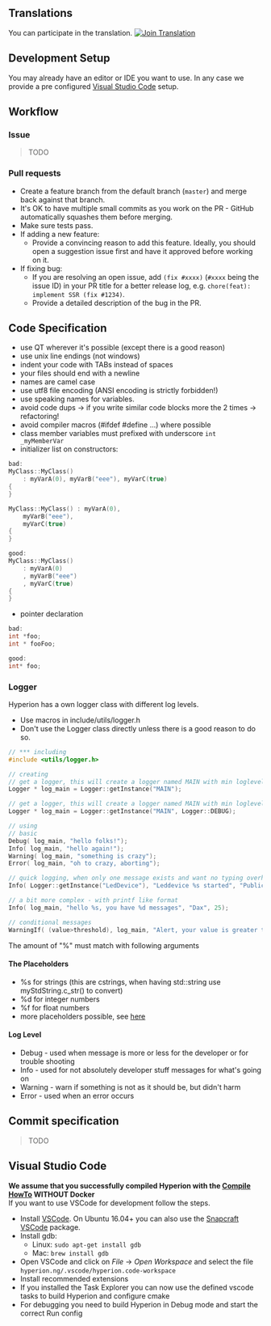 ## Translations
You can participate in the translation.
[![Join Translation](https://img.shields.io/badge/POEditor-translate-green.svg)](https://poeditor.com/join/project/Y4F6vHRFjA)

## Development Setup
You may already have an editor or IDE you want to use. In any case we provide a pre configured [Visual Studio Code](#visual-studio-code) setup.

## Workflow

### Issue

> TODO

### Pull requests

- Create a feature branch from the default branch (`master`) and merge back against that branch.
- It's OK to have multiple small commits as you work on the PR - GitHub automatically squashes them before merging.
- Make sure tests pass.
- If adding a new feature:
  - Provide a convincing reason to add this feature. Ideally, you should open a suggestion issue first and have it approved before working on it.
- If fixing bug:
  - If you are resolving an open issue, add `(fix #xxxx)` (`#xxxx` being the issue ID) in your PR title for a better release log, e.g. `chore(feat): implement SSR (fix #1234)`.
  - Provide a detailed description of the bug in the PR.

## Code Specification

- use QT wherever it's possible (except there is a good reason)
- use unix line endings (not windows)
- indent your code with TABs instead of spaces
- your files should end with a newline
- names are camel case
- use utf8 file encoding (ANSI encoding is strictly forbidden!)
- use speaking names for variables.
- avoid code dups -> if you write similar code blocks more the 2 times -> refactoring!
- avoid compiler macros (#ifdef #define ...) where possible
- class member variables must prefixed with underscore `int _myMemberVar`
- initializer list on constructors:

```c++
bad:
MyClass::MyClass()
	: myVarA(0), myVarB("eee"), myVarC(true)
{
}

MyClass::MyClass() : myVarA(0),
	myVarB("eee"),
	myVarC(true)
{
}

good:
MyClass::MyClass()
	: myVarA(0)
	, myVarB("eee")
	, myVarC(true)
{
}
```

- pointer declaration

```c++
bad:
int *foo;
int * fooFoo;

good:
int* foo;
```

### Logger
Hyperion has a own logger class with different log levels.
 - Use macros in include/utils/logger.h
 - Don't use the Logger class directly unless there is a good reason to do so.
``` c++
// *** including
#include <utils/logger.h>

// creating
// get a logger, this will create a logger named MAIN with min loglevel INFO, DEBUG messages won't displayed
Logger * log_main = Logger::getInstance("MAIN");

// get a logger, this will create a logger named MAIN with min loglevel DEBUG,  all messages displayed
Logger * log_main = Logger::getInstance("MAIN", Logger::DEBUG);

// using
// basic
Debug( log_main, "hello folks!");
Info( log_main, "hello again!");
Warning( log_main, "something is crazy");
Error( log_main, "oh to crazy, aborting");

// quick logging, when only one message exists and want no typing overhead - or usage in static functions
Info( Logger::getInstance("LedDevice"), "Leddevice %s started", "PublicStreetLighting");

// a bit more complex - with printf like format
Info( log_main, "hello %s, you have %d messages", "Dax", 25);

// conditional messages
WarningIf( (value>threshold), log_main, "Alert, your value is greater then %d", threshold );
```
The amount of "%" must match with following arguments

#### The Placeholders
 - %s for strings (this are cstrings, when having std::string use myStdString.c_str() to convert)
 - %d for integer numbers
 - %f for float numbers
 - more placeholders possible, see [here](http://www.cplusplus.com/reference/cstdio/printf/)

#### Log Level
  * Debug - used when message is more or less for the developer or for trouble shooting
  * Info - used for not absolutely developer stuff messages for what's going on
  * Warning - warn if something is not as it should be, but didn't harm
  * Error - used when an error occurs


## Commit specification

> TODO

## Visual Studio Code
**We assume that you successfully compiled Hyperion with the [Compile HowTo](CompileHowto.md) WITHOUT Docker** \
If you want to use VSCode for development follow the steps.

- Install [VSCode](https://code.visualstudio.com/). On Ubuntu 16.04+ you can also use the [Snapcraft VSCode](https://snapcraft.io/code) package.
- Install gdb:
  - Linux: `sudo apt-get install gdb`
  - Mac: `brew install gdb`
- Open VSCode and click on _File_ -> _Open Workspace_ and select the file `hyperion.ng/.vscode/hyperion.code-workspace`
- Install recommended extensions
- If you installed the Task Explorer you can now use the defined vscode tasks to build Hyperion and configure cmake
- For debugging you need to build Hyperion in Debug mode and start the correct Run config
